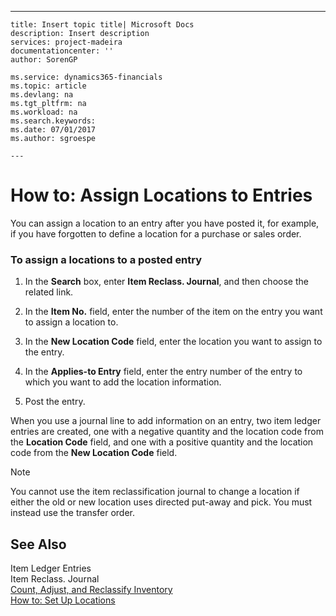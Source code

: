 ---
    title: Insert topic title| Microsoft Docs
    description: Insert description
    services: project-madeira
    documentationcenter: ''
    author: SorenGP

    ms.service: dynamics365-financials
    ms.topic: article
    ms.devlang: na
    ms.tgt_pltfrm: na
    ms.workload: na
    ms.search.keywords:
    ms.date: 07/01/2017
    ms.author: sgroespe

    ---
# How to: Assign Locations to Entries
You can assign a location to an entry after you have posted it, for example, if you have forgotten to define a location for a purchase or sales order.  
  
### To assign a locations to a posted entry  
  
1.  In the **Search** box, enter **Item Reclass. Journal**, and then choose the related link.  
  
2.  In the **Item No.** field, enter the number of the item on the entry you want to assign a location to.  
  
3.  In the **New Location Code** field, enter the location you want to assign to the entry.  
  
4.  In the **Applies\-to Entry** field, enter the entry number of the entry to which you want to add the location information.  
  
5.  Post the entry.  
  
 When you use a journal line to add information on an entry, two item ledger entries are created, one with a negative quantity and the location code from the **Location Code** field, and one with a positive quantity and the location code from the **New Location Code** field.  
  
> [!NOTE]  
>  You cannot use the item reclassification journal to change a location if either the old or new location uses directed put\-away and pick. You must instead use the transfer order.  
  
## See Also  
 Item Ledger Entries   
 Item Reclass. Journal   
 [Count, Adjust, and Reclassify Inventory](../WarehouseActivities/count-adjust-and-reclassify-inventory.md)   
 [How to: Set Up Locations](../DesignAndEngineering/how-to-set-up-locations.md)